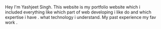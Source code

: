 Hey 
    I'm Yashjeet Singh. This website is my portfolio website which i included everything like which part of web developing i like do and which expertise i have . what       technology i understand. My past experience my fav work .
    
